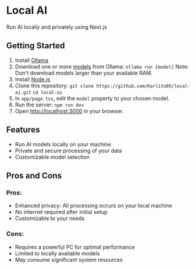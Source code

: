 # Local AI

Run AI locally and privately using Next.js

## Getting Started

1. Install [Ollama](https://ollama.com/download)
2. Download one or more [models](https://ollama.com/library) from Ollama: `ollama run [model]`
  Note: Don't download models larger than your available RAM.
3. Install [Node.js](https://nodejs.org/en)
4. Clone this repository: `git clone https://github.com/Karlito05/local-ai.git`
                          `cd local-ai`
5. In `app/page.tsx`, edit the `model` property to your chosen model.
6. Run the server: `npm run dev`
7. Open [http://localhost:3000](http://localhost:3000) in your browser.

## Features

- Run AI models locally on your machine
- Private and secure processing of your data
- Customizable model selection

## Pros and Cons

### Pros:
- Enhanced privacy: All processing occurs on your local machine
- No internet required after initial setup
- Customizable to your needs

### Cons:
- Requires a powerful PC for optimal performance
- Limited to locally available models
- May consume significant system resources
